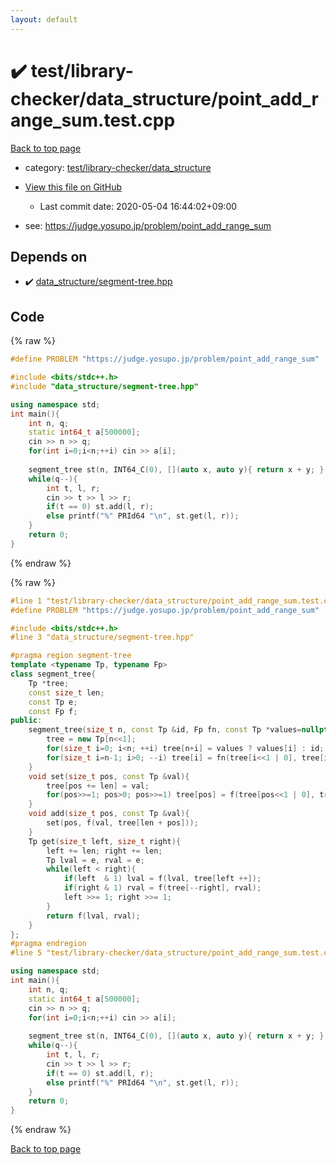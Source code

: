 ```yaml
---
layout: default
---
```


<!-- mathjax config similar to math.stackexchange -->
<script type="text/javascript" async
  src="https://cdnjs.cloudflare.com/ajax/libs/mathjax/2.7.5/MathJax.js?config=TeX-MML-AM_CHTML">
</script>
<script type="text/x-mathjax-config">
  MathJax.Hub.Config({
    TeX: { equationNumbers: { autoNumber: "AMS" }},
    tex2jax: {
      inlineMath: [ ['$','$'] ],
      processEscapes: true
    },
    "HTML-CSS": { matchFontHeight: false },
    displayAlign: "left",
    displayIndent: "2em"
  });
</script>

<script type="text/javascript" src="https://cdnjs.cloudflare.com/ajax/libs/jquery/3.4.1/jquery.min.js"></script>
<script src="https://cdn.jsdelivr.net/npm/jquery-balloon-js@1.1.2/jquery.balloon.min.js" integrity="sha256-ZEYs9VrgAeNuPvs15E39OsyOJaIkXEEt10fzxJ20+2I=" crossorigin="anonymous"></script>
<script type="text/javascript" src="../../../../assets/js/copy-button.js"></script>
<link rel="stylesheet" href="../../../../assets/css/copy-button.css" />


# :heavy_check_mark: test/library-checker/data_structure/point_add_range_sum.test.cpp

<a href="../../../../index.html">Back to top page</a>

* category: <a href="../../../../index.html#c4b8fe8a8231f4c5b6444b288e0b90cd">test/library-checker/data_structure</a>
* <a href="{{ site.github.repository_url }}/blob/master/test/library-checker/data_structure/point_add_range_sum.test.cpp">View this file on GitHub</a>
    - Last commit date: 2020-05-04 16:44:02+09:00


* see: <a href="https://judge.yosupo.jp/problem/point_add_range_sum">https://judge.yosupo.jp/problem/point_add_range_sum</a>


## Depends on

* :heavy_check_mark: <a href="../../../../library/data_structure/segment-tree.hpp.html">data_structure/segment-tree.hpp</a>


## Code

<a id="unbundled"></a>
{% raw %}
```cpp
#define PROBLEM "https://judge.yosupo.jp/problem/point_add_range_sum"

#include <bits/stdc++.h>
#include "data_structure/segment-tree.hpp"

using namespace std;
int main(){
    int n, q;
    static int64_t a[500000];
    cin >> n >> q;
    for(int i=0;i<n;++i) cin >> a[i];
    
    segment_tree st(n, INT64_C(0), [](auto x, auto y){ return x + y; }, a);
    while(q--){
        int t, l, r;
        cin >> t >> l >> r;
        if(t == 0) st.add(l, r);
        else printf("%" PRId64 "\n", st.get(l, r));
    }
    return 0;
}
```
{% endraw %}

<a id="bundled"></a>
{% raw %}
```cpp
#line 1 "test/library-checker/data_structure/point_add_range_sum.test.cpp"
#define PROBLEM "https://judge.yosupo.jp/problem/point_add_range_sum"

#include <bits/stdc++.h>
#line 3 "data_structure/segment-tree.hpp"

#pragma region segment-tree
template <typename Tp, typename Fp>
class segment_tree{
    Tp *tree;
    const size_t len;
    const Tp e;
    const Fp f;
public:
    segment_tree(size_t n, const Tp &id, Fp fn, const Tp *values=nullptr): len(n), e(id), f(fn){
        tree = new Tp[n<<1];
        for(size_t i=0; i<n; ++i) tree[n+i] = values ? values[i] : id;
        for(size_t i=n-1; i>0; --i) tree[i] = fn(tree[i<<1 | 0], tree[i<<1 | 1]);
    }
    void set(size_t pos, const Tp &val){
        tree[pos += len] = val;
        for(pos>>=1; pos>0; pos>>=1) tree[pos] = f(tree[pos<<1 | 0], tree[pos<<1 | 1]);
    }
    void add(size_t pos, const Tp &val){
        set(pos, f(val, tree[len + pos]));
    }
    Tp get(size_t left, size_t right){
        left += len; right += len;
        Tp lval = e, rval = e;
        while(left < right){
            if(left  & 1) lval = f(lval, tree[left ++]);
            if(right & 1) rval = f(tree[--right], rval);
            left >>= 1; right >>= 1;
        }
        return f(lval, rval);
    }
};
#pragma endregion
#line 5 "test/library-checker/data_structure/point_add_range_sum.test.cpp"

using namespace std;
int main(){
    int n, q;
    static int64_t a[500000];
    cin >> n >> q;
    for(int i=0;i<n;++i) cin >> a[i];
    
    segment_tree st(n, INT64_C(0), [](auto x, auto y){ return x + y; }, a);
    while(q--){
        int t, l, r;
        cin >> t >> l >> r;
        if(t == 0) st.add(l, r);
        else printf("%" PRId64 "\n", st.get(l, r));
    }
    return 0;
}

```
{% endraw %}

<a href="../../../../index.html">Back to top page</a>

